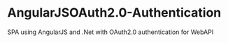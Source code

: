 # AngularJSOAuth2.0-Authentication
SPA using AngularJS and .Net with OAuth2.0 authentication for WebAPI
